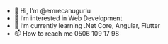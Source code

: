 - 👋 Hi, I’m @emrecanugurlu
- 👀 I’m interested in Web Development
- 🌱 I’m currently learning .Net Core, Angular, Flutter
- 📫 How to reach me 0506 109 17 98

<!---
emrecanugurlu/emrecanugurlu is a ✨ special ✨ repository because its `README.md` (this file) appears on your GitHub profile.
You can click the Preview link to take a look at your changes.
--->
